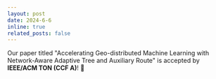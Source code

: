 ```yaml
---
layout: post
date: 2024-6-6
inline: true
related_posts: false
---
```


Our paper titled "Accelerating Geo-distributed Machine Learning with Network-Aware Adaptive Tree and Auxiliary Route" is accepted by **IEEE/ACM TON (CCF A)**! :tada:
